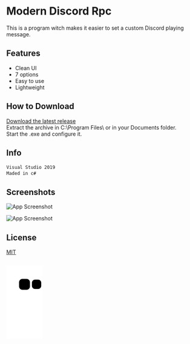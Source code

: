 
# Modern Discord Rpc

This is a program witch makes it easier to set a custom Discord playing message.


## Features

- Clean UI
- 7 options
- Easy to use 
- Lightweight 
##  How to Download

[Download the latest release](https://github.com/TheRealJoelmatic/Modern-Discord-RPC/releases/tag/Discord)
<br>
Extract the archive in C:\Program Files\ or in your Documents folder.
<br>
Start the .exe and configure it.


## Info

```
Visual Studio 2019
Maded in c#
```
## Screenshots


![App Screenshot](https://cdn.discordapp.com/attachments/859130393588531221/995312316893638746/unknown.png)

![App Screenshot](https://cdn.discordapp.com/attachments/859130393588531221/995311408810041396/unknown.png)


## License

[MIT](https://choosealicense.com/licenses/mit/)


##

![Snake animation](https://github.com/madushadhanushka/github-readme/blob/output/github-contribution-snake.svg)
